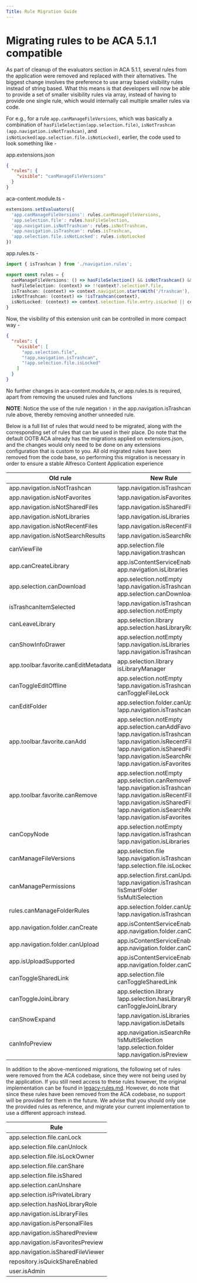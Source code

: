 ```yaml
---
Title: Rule Migration Guide
---
```


# Migrating rules to be ACA 5.1.1 compatible

As part of cleanup of the evaluators section in ACA 5.1.1, several rules from the application were removed and
replaced with their alternatives. The biggest change involves the preference to use array based visibility rules
instead of string based. What this means is that developers will now be able to provide a set of smaller visibility
rules via array, instead of having to provide one single rule, which would internally call multiple smaller rules
via code.

For e.g., for a rule `app.canManageFileVersions`, which was basically a combination of `hasFileSelection(app.selection.file)`,
`isNotTrashcan (app.navigation.isNotTrashcan)`, and `isNotLocked(app.selection.file.isNotLocked)`, earlier, the code
used to look something like -

app.extensions.json

```json
{
  "rules": {
    "visible": "canManageFileVersions"
  }
}
```

aca-content.module.ts -

```ts
extensions.setEvaluators({
  'app.canManageFileVersions': rules.canManageFileVersions,
  'app.selection.file': rules.hasFileSelection,
  'app.navigation.isNotTrashcan': rules.isNotTrashcan,
  'app.navigation.isTrashcan': rules.isTrashcan,
  'app.selection.file.isNotLocked': rules.isNotLocked
})

```

app.rules.ts -

```ts
import { isTrashcan } from './navigation.rules';

export const rules = {
  canManageFileVersions: () => hasFileSelection() && isNotTrashcan() && isNotLocked(),
  hasFileSelection: (context) => !!context?.selection?.file,
  isTrashcan: (context) => context.navigation.startsWith('/trashcan'),
  isNotTrashcan: (context) => !isTrashcan(context),
  isNotLocked: (context) => context.selection.file.entry.isLocked || context.selection.file.entry.properties?.['cm:lockType'] === 'READ_ONLY_LOCK'
}


```

Now, the visibility of this extension unit can be controlled in more compact way -

```json
{
  "rules": {
    "visible": [
      "app.selection.file",
      "!app,navigation.isTrashcan",
      "!app.selection.file.isLocked"
    ]
  }
}
```

No further changes in aca-content.module.ts, or app.rules.ts is required, apart from removing the unused rules and functions

**NOTE**: Notice the use of the rule negation `!` in the app.navigation.isTrashcan rule above, thereby removing another unneeded rule.

Below is a full list of rules that would need to be migrated, along with the corresponding set of rules that can be used in their place. Do note that the default OOTB ACA already has the migrations applied on extensions.json, and the changes would
only need to be done on any extensions configuration that is custom to you. All old migrated rules have been removed from the code base, so performing this migration is necessary in order to ensure a stable Alfresco Content Application experience

| Old rule                             | New Rule                                                                                                                                                                                                                          |
|--------------------------------------|-----------------------------------------------------------------------------------------------------------------------------------------------------------------------------------------------------------------------------------|
| app.navigation.isNotTrashcan         | !app.navigation.isTrashcan                                                                                                                                                                                                        |
| app.navigation.isNotFavorites        | !app.navigation.isFavorites                                                                                                                                                                                                       |
| app.navigation.isNotSharedFiles      | !app.navigation.isSharedFiles                                                                                                                                                                                                     |
| app.navigation.isNotLibraries        | !app.navigation.isLibraries                                                                                                                                                                                                       |
| app.navigation.isNotRecentFiles      | !app.navigation.isRecentFiles                                                                                                                                                                                                     |
| app.navigation.isNotSearchResults    | !app.navigation.isSearchResults                                                                                                                                                                                                   |
| canViewFile                          | app.selection.file<br/>!app.navigation.trashcan                                                                                                                                                                                   |
| app.canCreateLibrary                 | app.isContentServiceEnabled<br/>app.navigation.isLibraries                                                                                                                                                                        |
| app.selection.canDownload            | app.selection.notEmpty<br/>!app.navigation.isTrashcan<br/>app.selection.canDownload                                                                                                                                               |
| isTrashcanItemSelected               | !app.navigation.isTrashcan<br/>app.selection.notEmpty                                                                                                                                                                             |
| canLeaveLibrary                      | app.selection.library<br/>app.selection.hasLibraryRole                                                                                                                                                                            |
| canShowInfoDrawer                    | app.selection.notEmpty<br/>!app.navigation.isLibraries<br/>!app.navigation.isTrashcan                                                                                                                                             |
| app.toolbar.favorite.canEditMetadata | app.selection.library<br/>isLibraryManager                                                                                                                                                                                        |
| canToggleEditOffline                 | app.selection.notEmpty<br/>!app.navigation.isTrashcan<br/>canToggleFileLock                                                                                                                                                       |
| canEditFolder                        | app.selection.folder.canUpdate<br/>!app.navigation.isTrashcan                                                                                                                                                                     | 
| app.toolbar.favorite.canAdd          | app.selection.notEmpty<br/>app.selection.canAddFavorite<br/>!app.navigation.isTrashcan<br/>!app.navigation.isRecentFiles<br/>!app.navigation.isSharedFiles<br/>!app.navigation.isSearchResults<br/>!app.navigation.isFavorites    |
| app.toolbar.favorite.canRemove       | app.selection.notEmpty<br/>app.selection.canRemoveFavorite<br/>!app.navigation.isTrashcan<br/>!app.navigation.isRecentFiles<br/>!app.navigation.isSharedFiles<br/>!app.navigation.isSearchResults<br/>!app.navigation.isFavorites |
| canCopyNode                          | app.selection.notEmpty<br/>!app.navigation.isTrashcan<br/>!app.navigation.isLibraries                                                                                                                                             | 
| canManageFileVersions                | app.selection.file<br/>!app.navigation.isTrashcan<br/>!app.selection.file.isLocked                                                                                                                                                | 
| canManagePermissions                 | app.selection.first.canUpdate<br/>!app.navigation.isTrashcan<br/>!isSmartFolder<br/>!isMultiSelection                                                                                                                             | 
| rules.canManageFolderRules           | app.selection.folder.canUpdate<br/>!app.navigation.isTrashcan                                                                                                                                                                     | 
| app.navigation.folder.canCreate      | app.isContentServiceEnabled<br/>app.navigation.folder.canCreate                                                                                                                                                                   | 
| app.navigation.folder.canUpload      | app.isContentServiceEnabled<br/>app.navigation.folder.canCreate                                                                                                                                                                   | 
| app.isUploadSupported                | app.isContentServiceEnabled<br/>app.navigation.folder.canCreate                                                                                                                                                                   | 
| canToggleSharedLink                  | app.selection.file<br/>canToggleSharedLink                                                                                                                                                                                        | 
| canToggleJoinLibrary                 | app.selection.library<br/>!app.selection.hasLibraryRole<br/>canToggleJoinLibrary                                                                                                                                                  |
| canShowExpand                        | !app.navigation.isLibraries<br/>!app.navigation.isDetails                                                                                                                                                                         |
| canInfoPreview                       | app.navigation.isSearchResults<br/>!isMultiSelection<br/>!app.selection.folder<br/>!app.navigation.isPreview                                                                                                                      |

In addition to the above-mentioned migrations, the following set of rules were removed from the ACA codebase, since they were not being used by the application. If you still need access to these rules however, the original implementation
can be found in [legacy-rules.md](./legacy-rules.md). However, do note that since these rules have been removed from the ACA codebase, no support will be provided for them in the future. We advise that you should only use the provided rules as reference,
and migrate your current implementation to use a different approach instead.

| Rule                              |
|-----------------------------------|
| app.selection.file.canLock        |
| app.selection.file.canUnlock      |
| app.selection.file.isLockOwner    |
| app.selection.file.canShare       |
| app.selection.file.isShared       |
| app.selection.canUnshare          |
| app.selection.isPrivateLibrary    |
| app.selection.hasNoLibraryRole    |
| app.navigation.isLibraryFiles     |
| app.navigation.isPersonalFiles    |
| app.navigation.isSharedPreview    |
| app.navigation.isFavoritesPreview |
| app.navigation.isSharedFileViewer |
| repository.isQuickShareEnabled    |
| user.isAdmin                      |
